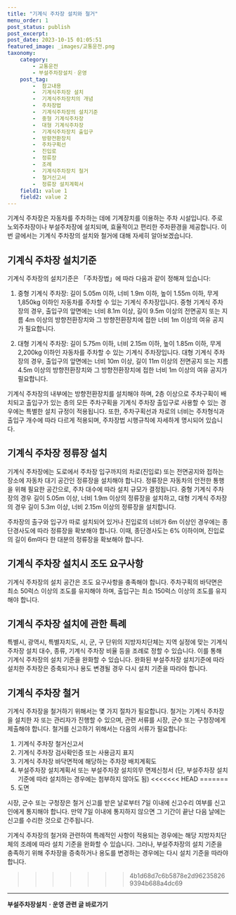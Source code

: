 ```yaml
---
title: "기계식 주차장 설치와 철거"
menu_order: 1
post_status: publish
post_excerpt: 
post_date: 2023-10-15 01:05:51
featured_image: _images/교통운전.png
taxonomy:
    category:
        - 교통운전
        - 부설주차장설치ㆍ운영
    post_tag:
        -  참고내용
        -  기계식주차장 설치
        -  기계식주차장치의 개념
        -  주차장법
        -  기계식주차장의 설치기준
        -  중형 기계식주차장
        -  대형 기계식주차장
        -  기계식주차장치 출입구
        -  방향전환장치
        -  주차구획선
        -  진입로
        -  정류장
        -  조례
        -  기계식주차장치 철거
        -  철거신고서
        -  정류장 설치계획서
    field1: value 1
    field2: value 2
---
```



기계식 주차장은 자동차를 주차하는 데에 기계장치를 이용하는 주차 시설입니다. 주로 노외주차장이나 부설주차장에 설치되며, 효율적이고 편리한 주차환경을 제공합니다. 이번 글에서는 기계식 주차장의 설치와 철거에 대해 자세히 알아보겠습니다.

## 기계식 주차장 설치기준

기계식 주차장의 설치기준은 「주차장법」에 따라 다음과 같이 정해져 있습니다:

1. 중형 기계식 주차장: 길이 5.05m 이하, 너비 1.9m 이하, 높이 1.55m 이하, 무게 1,850kg 이하인 자동차를 주차할 수 있는 기계식 주차장입니다. 중형 기계식 주차장의 경우, 출입구의 앞면에는 너비 8.1m 이상, 길이 9.5m 이상의 전면공지 또는 지름 4m 이상의 방향전환장치와 그 방향전환장치에 접한 너비 1m 이상의 여유 공지가 필요합니다.

2. 대형 기계식 주차장: 길이 5.75m 이하, 너비 2.15m 이하, 높이 1.85m 이하, 무게 2,200kg 이하인 자동차를 주차할 수 있는 기계식 주차장입니다. 대형 기계식 주차장의 경우, 출입구의 앞면에는 너비 10m 이상, 길이 11m 이상의 전면공지 또는 지름 4.5m 이상의 방향전환장치와 그 방향전환장치에 접한 너비 1m 이상의 여유 공지가 필요합니다.

기계식 주차장의 내부에는 방향전환장치를 설치해야 하며, 2층 이상으로 주차구획이 배치되고 출입구가 있는 층의 모든 주차구획을 기계식 주차장 출입구로 사용할 수 있는 경우에는 특별한 설치 규정이 적용됩니다. 또한, 주차구획선과 차로의 너비는 주차형식과 출입구 개수에 따라 다르게 적용되며, 주차장법 시행규칙에 자세하게 명시되어 있습니다.

## 기계식 주차장 정류장 설치

기계식 주차장에는 도로에서 주차장 입구까지의 차로(진입로) 또는 전면공지와 접하는 장소에 자동차 대기 공간인 정류장을 설치해야 합니다. 정류장은 자동차의 안전한 통행을 위해 필요한 공간으로, 주차 대수에 따라 설치 규모가 결정됩니다. 중형 기계식 주차장의 경우 길이 5.05m 이상, 너비 1.9m 이상의 정류장을 설치하고, 대형 기계식 주차장의 경우 길이 5.3m 이상, 너비 2.15m 이상의 정류장을 설치합니다.

주차장의 출구와 입구가 따로 설치되어 있거나 진입로의 너비가 6m 이상인 경우에는 종단경사도에 따라 정류장을 확보해야 합니다. 이때, 종단경사도는 6% 이하이며, 진입로의 길이 6m마다 한 대분의 정류장을 확보해야 합니다.

## 기계식 주차장 설치시 조도 요구사항

기계식 주차장의 설치 공간은 조도 요구사항을 충족해야 합니다. 주차구획의 바닥면은 최소 50럭스 이상의 조도를 유지해야 하며, 출입구는 최소 150럭스 이상의 조도를 유지해야 합니다.

## 기계식 주차장 설치에 관한 특례

특별시, 광역시, 특별자치도, 시, 군, 구 단위의 지방자치단체는 지역 실정에 맞는 기계식 주차장 설치 대수, 종류, 기계식 주차장 비율 등을 조례로 정할 수 있습니다. 이를 통해 기계식 주차장의 설치 기준을 완화할 수 있습니다. 완화된 부설주차장 설치기준에 따라 설치한 주차장은 증축되거나 용도 변경될 경우 다시 설치 기준을 따라야 합니다.

## 기계식 주차장 철거

기계식 주차장을 철거하기 위해서는 몇 가지 절차가 필요합니다. 철거는 기계식 주차장을 설치한 자 또는 관리자가 진행할 수 있으며, 관련 서류를 시장, 군수 또는 구청장에게 제출해야 합니다. 철거를 신고하기 위해서는 다음의 서류가 필요합니다:

1. 기계식 주차장 철거신고서
2. 기계식 주차장 검사확인증 또는 사용금지 표지
3. 기계식 주차장 바닥면적에 해당하는 주차장 배치계획도
4. 부설주차장 설치계획서 또는 부설주차장 설치의무 면제신청서 (단, 부설주차장 설치기준에 따라 설치하는 경우에는 첨부하지 않아도 됨)
<<<<<<< HEAD
=======
5. 도면

시장, 군수 또는 구청장은 철거 신고를 받은 날로부터 7일 이내에 신고수리 여부를 신고인에게 통지해야 합니다. 만약 7일 이내에 통지하지 않으면 그 기간이 끝난 다음 날에는 신고를 수리한 것으로 간주됩니다.

기계식 주차장의 철거와 관련하여 특례적인 사항이 적용되는 경우에는 해당 지방자치단체의 조례에 따라 설치 기준을 완화할 수 있습니다. 그러나, 부설주차장의 설치 기준을 충족하기 위해 주차장을 증축하거나 용도를 변경하는 경우에는 다시 설치 기준을 따라야 합니다.

>>>>>>> 4b1d68d7c6b5878e2d962358269394b688a4dc69
<!-- wp:separator -->
<hr class="wp-block-separator has-alpha-channel-opacity"/>
<!-- /wp:separator -->
<!-- wp:group {"backgroundColor":"base","layout":{"type":"constrained"}} -->
<div class="wp-block-group has-base-background-color has-background"><!-- wp:paragraph {"align":"center","fontSize":"large"} -->
<p class="has-text-align-center has-large-font-size"><strong>부설주차장설치ㆍ운영 관련 글 바로가기</strong></p>
<!-- /wp:paragraph -->


<!-- wp:latest-posts
{"categories":[{"id":1837,"count":19,"description":"","link":"https://uknowlaw.com/category/%eb%b6%80%ec%84%a4%ec%a3%bc%ec%b0%a8%ec%9e%a5%ec%84%a4%ec%b9%98%e3%86%8d%ec%9a%b4%ec%98%81/","name":"부설주차장설치ㆍ운영","slug":"부설주차장설치ㆍ운영","taxonomy":"category","parent":0,"meta":[],"_links":{"self":[{"href":"https://uknowlaw.com/wp-json/wp/v2/categories/1837"}],"collection":[{"href":"https://uknowlaw.com/wp-json/wp/v2/categories"}],"about":[{"href":"https://uknowlaw.com/wp-json/wp/v2/taxonomies/category"}],"wp:post_type":[{"href":"https://uknowlaw.com/wp-json/wp/v2/posts?categories=1837"}],"curies":[{"name":"wp","href":"https://api.w.org/{rel}","templated":true}]}}],"postsToShow":100,"excerptLength":28,"postLayout":"grid","columns":2,"featuredImageAlign":"left","featuredImageSizeSlug":"large","fontSize":"medium"} /--></div>
<!-- /wp:group -->